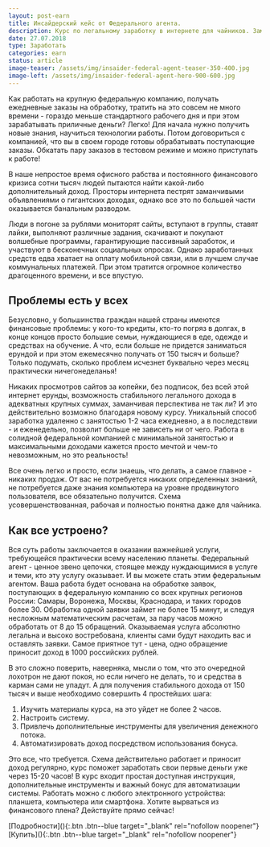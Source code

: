 ```yaml
---
layout: post-earn
title: Инсайдерский кейс от Федерального агента.
description: Курс по легальному заработку в интернете для чайников. Заманчиво?
date: 27.07.2018
type: Заработать
categories: earn
status: article
image-teaser: /assets/img/insaider-federal-agent-teaser-350-400.jpg
image-left: /assets/img/insaider-federal-agent-hero-900-600.jpg
---
```


<div class="post__block  post__block--hero">
<div class="post__wrapper">

Как работать на крупную федеральную компанию, получать ежедневные заказы на обработку, тратить на это совсем не много времени - гораздо меньше стандартного рабочего дня и при этом зарабатывать приличные деньги? Легко! Для начала нужно получить новые знания, научиться технологии работы. Потом договориться с компанией, что вы в своем городе готовы обрабатывать поступающие заказы. Обкатать пару заказов в тестовом режиме и можно приступать к работе!

</div>
</div>

<div class="post__block">
<div class="post__wrapper">

В наше непростое время офисного рабства и постоянного финансового кризиса сотни тысяч людей пытаются найти какой-либо дополнительный доход. Просторы интернета пестрят заманчивыми объявлениями о гигантских доходах, однако все это по большей части оказывается банальным разводом.

Люди в погоне за рублями мониторят сайты, вступают в группы, ставят лайки, выполняют различные задания, скачивают и покупают волшебные программы, гарантирующие пассивный заработок, и участвуют в бесконечных социальных опросах. Однако заработанных средств едва хватает на оплату мобильной связи, или в лучшем случае коммунальных платежей. При этом тратится огромное количество драгоценного времени, и все впустую.

## Проблемы есть у всех

Безусловно, у большинства граждан нашей страны имеются финансовые проблемы: у кого-то кредиты, кто-то погряз в долгах, в конце концов просто большие семьи, нуждающиеся в еде, одежде и средствах на обучение. А что, если больше не придется заниматься ерундой и при этом ежемесячно получать от 150 тысяч и больше? Только подумать, сколько проблем исчезнет буквально через месяц практически ничегонеделанья!

Никаких просмотров сайтов за копейки, без подписок, без всей этой интернет ерунды, возможность стабильного легального дохода в адекватных крупных суммах, заманчивая перспектива не так ли? И это действительно возможно благодаря новому курсу. Уникальный способ заработка удаленно с занятостью 1-2 часа ежедневно, а в последствии - и еженедельно, позволит больше не зависеть ни от чего. Работа в солидной федеральной компанией с минимальной занятостью и максимальными доходами кажется просто мечтой и чем-то невозможным, но это реальность!

Все очень легко и просто, если знаешь, что делать, а самое главное - никаких продаж. От вас не потребуется никаких определенных знаний, не потребуется даже знания компьютера на уровне продвинутого пользователя, все обязательно получится. Схема усовершенствованная, рабочая и полностью понятна даже для чайника.

## Как все устроено?

Вся суть работы заключается в оказании важнейшей услуги, требующейся практически всему населению планеты. Федеральный агент - ценное звено цепочки, стоящее между нуждающимися в услуге и теми, кто эту услугу оказывает. И вы можете стать этим федеральным агентом. Ваша работа будет основана на обработке заявок, поступающих в федеральную компанию со всех крупных регионов России: Самары, Воронежа, Москвы, Краснодара, и таких городов более 30. Обработка одной заявки займет не более 15 минут, и следуя несложным математическим расчетам, за пару часов можно обработать от 8 до 15 обращений. Оказываемая услуга абсолютно легальна и высоко востребована, клиенты сами будут находить вас и оставлять заявки. Самое приятное тут - цена, одно обращение приносит доход в 1000 российских рублей.

В это сложно поверить, наверняка, мысли о том, что это очередной лохотрон не дают покоя, но если ничего не делать, то и средства в карман сами не упадут. А для получения стабильного дохода от 150 тысяч и выше необходимо совершить 4 простейших шага:

1. Изучить материалы курса, на это уйдет не более 2 часов.
2. Настроить систему.
3. Привлечь дополнительные инструменты для увеличения денежного потока.
4. Автоматизировать доход посредством использования бонуса.

Это все, что требуется. Схема действительно работает и приносит доход регулярно, курс поможет заработать свои первые деньги уже через 15-20 часов! В курс входит простая доступная инструкция, дополнительные инструменты и важный бонус для автоматизации системы. Работать можно с любого электронного устройства: планшета, компьютера или смартфона. Хотите вырваться из финансового плена? Действуйте прямо сейчас!

</div>
</div>

<div class="post__button">
[Подробности](){:.btn .btn--blue target="_blank" rel="nofollow noopener"}
[Купить](){:.btn .btn--blue target="_blank" rel="nofollow noopener"}
</div>